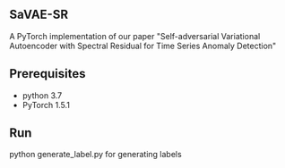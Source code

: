 ## SaVAE-SR
A PyTorch implementation of our paper "Self-adversarial Variational Autoencoder with Spectral Residual for Time Series Anomaly Detection"

## Prerequisites
- python 3.7
- PyTorch 1.5.1

## Run
python generate_label.py for generating labels
